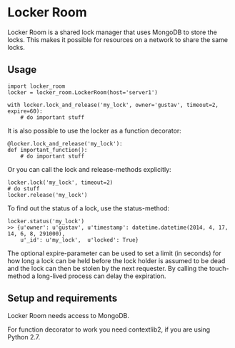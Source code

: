 Locker Room
===========

Locker Room is a shared lock manager that uses MongoDB to store the locks.
This makes it possible for resources on a network to share the same locks.

Usage
-----------

    import locker_room
    locker = locker_room.LockerRoom(host='server1')
    
    with locker.lock_and_release('my_lock', owner='gustav', timeout=2, expire=60):
        # do important stuff

It is also possible to use the locker as a function decorator:
 
    @locker.lock_and_release('my_lock'):
    def important_function():
        # do important stuff

Or you can call the lock and release-methods explicitly:

    locker.lock('my_lock', timeout=2)
    # do stuff
    locker.release('my_lock')
    
To find out the status of a lock, use the status-method:
    
    locker.status('my_lock')
    >> {u'owner': u'gustav', u'timestamp': datetime.datetime(2014, 4, 17, 14, 6, 8, 291000), 
        u'_id': u'my_lock',  u'locked': True}

The optional expire-parameter can be used to set a limit (in seconds) for how long a lock can be held before
the lock holder is assumed to be dead and the lock can then be stolen by the next requester.
By calling the touch-method a long-lived process can delay the expiration.

Setup and requirements
----------------------

Locker Room needs access to MongoDB.

For function decorator to work you need contextlib2, if you are using Python 2.7.
